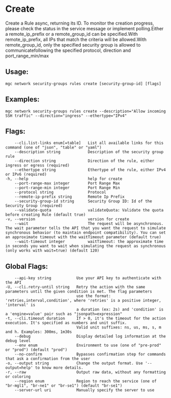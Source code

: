 # Create

Create a Rule async, returning its ID. To monitor the creation progress, please check the status in the service message or implement polling.Either a remote_ip_prefix or a remote_group_id can be specified.With remote_ip_prefix, all IPs that match the criteria will be allowed.With remote_group_id, only the specified security group is allowed to communicatefollowing the specified protocol, direction and port_range_min/max

## Usage:
```
mgc network security-groups rules create [security-group-id] [flags]
```

## Examples:
```
mgc network security-groups rules create --description="Allow incoming SSH traffic" --direction="ingress" --ethertype="IPv4"
```

## Flags:
```
    --cli.list-links enum[=table]   List all available links for this command (one of "json", "table" or "yaml")
    --description string            Description of the security group rule
    --direction string              Direction of the rule, either ingress or egress (required)
    --ethertype string              Ethertype of the rule, either IPv4 or IPv6 (required)
-h, --help                          help for create
    --port-range-max integer        Port Range Max
    --port-range-min integer        Port Range Min
    --protocol string               Protocol
    --remote-ip-prefix string       Remote Ip Prefix
    --security-group-id string      Security Group ID: Id of the Security Group (required)
    --validate-quota                validateQuota: Validate the quota before creating Rule (default true)
-v, --version                       version for create
    --wait                          The request will be asynchronous. The wait parameter tells the API that you want the request to simulate synchronous behavior (to maintain endpoint compatibility). You can set an approximate timeout with the waitTimeout parameter (default true)
    --wait-timeout integer          waitTimeout: the approximate time in seconds you want to wait when simulating the request as synchronous (only works with wait=true) (default 120)
```

## Global Flags:
```
    --api-key string           Use your API key to authenticate with the API
-U, --cli.retry-until string   Retry the action with the same parameters until the given condition is met. The flag parameters
                               use the format: 'retries,interval,condition', where 'retries' is a positive integer, 'interval' is
                               a duration (ex: 2s) and 'condition' is a 'engine=value' pair such as "jsonpath=expression"
-t, --cli.timeout duration     If > 0, it's the timeout for the action execution. It's specified as numbers and unit suffix.
                               Valid unit suffixes: ns, us, ms, s, m and h. Examples: 300ms, 1m30s
    --debug                    Display detailed log information at the debug level
    --env enum                 Environment to use (one of "pre-prod" or "prod") (default "prod")
    --no-confirm               Bypasses confirmation step for commands that ask a confirmation from the user
-o, --output string            Change the output format. Use '--output=help' to know more details.
-r, --raw                      Output raw data, without any formatting or coloring
    --region enum              Region to reach the service (one of "br-mgl1", "br-ne1" or "br-se1") (default "br-se1")
    --server-url uri           Manually specify the server to use
```

